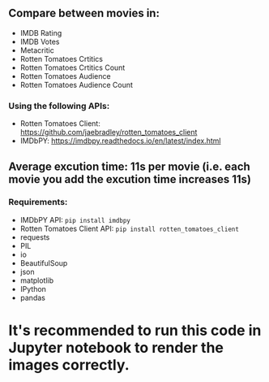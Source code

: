 ## Compare between movies in:
- IMDB Rating
- IMDB Votes
- Metacritic
- Rotten Tomatoes Crtitics
- Rotten Tomatoes Crtitics Count
- Rotten Tomatoes Audience
- Rotten Tomatoes Audience Count

### Using the following APIs:
- Rotten Tomatoes Client: https://github.com/jaebradley/rotten_tomatoes_client
- IMDbPY: https://imdbpy.readthedocs.io/en/latest/index.html

## Average excution time: 11s per movie (i.e. each movie you add the excution time increases 11s)

### Requirements:
- IMDbPY API: `pip install imdbpy`
- Rotten Tomatoes Client API: `pip install rotten_tomatoes_client`
- requests
- PIL
- io
- BeautifulSoup
- json
- matplotlib
- IPython
- pandas

# It's recommended to run this code in Jupyter notebook to render the images correctly.
